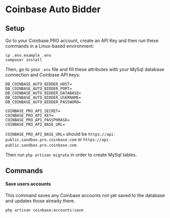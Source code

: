 # Coinbase Auto Bidder

## Setup
Go to your Coinbase PRO account, create an API Key and then run these commands in a Linux-based environment:
```
cp .env.example .env
composer install
```

Then, go to your ```.env``` file and fill these attributes with your MySql database connection and Coinbase API keys:  
```
DB_COINBASE_AUTO_BIDDER_HOST=
DB_COINBASE_AUTO_BIDDER_PORT=
DB_COINBASE_AUTO_BIDDER_DATABASE=
DB_COINBASE_AUTO_BIDDER_USERNAME=
DB_COINBASE_AUTO_BIDDER_PASSWORD=
```
```
COINBASE_PRO_API_SECRET=
COINBASE_PRO_API_KEY=
COINBASE_PRO_API_PASSPHRASE=
COINBASE_PRO_API_BASE_URL=
```  
```COINBASE_PRO_API_BASE_URL=``` should be ```https://api-public.sandbox.pro.coinbase.com``` or ```https://api-public.sandbox.pro.coinbase.com```.

Then run ```php artisan migrate``` in order to create MySql tables.

## Commands  

#### Save users accounts
This command saves any Coinbase accounts not yet saved to the database and updates those already there.

```php artisan coinbase:accounts:save```  
